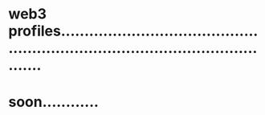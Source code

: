 # web3 profiles......................................................................................................
# soon............

